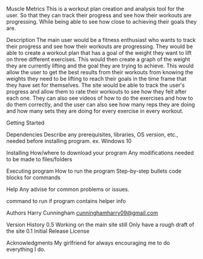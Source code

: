 Muscle Metrics
This is a workout plan creation and analysis tool for the user. So that they can track their progress and see how their workouts are progressing. While being able to see how close to achieving their goals they are.

Description
The main user would be a fitness enthusiast who wants to track their progress and see how their workouts are progressing. They would be able to create a workout plan that has a goal of the weight they want to lift on three different exercises. This would then create a graph of the weight they are currently lifting and the goal they are trying to achieve. This would allow the user to get the best results from their workouts from knowing the weights they need to be lifting to reach their goals in the time frame that they have set for themselves. The site would be able to track the user's progress and allow them to rate their workouts to see how they felt after each one. They can also see videos of how to do the exercises and how to do them correctly, and the user can also see how many reps they are doing and how many sets they are doing for every exercise in every workout.

Getting Started

Dependencies
Describe any prerequisites, libraries, OS version, etc., needed before installing program.
ex. Windows 10

Installing
How/where to download your program
Any modifications needed to be made to files/folders

Executing program
How to run the program
Step-by-step bullets
code blocks for commands

Help
Any advise for common problems or issues.

command to run if program contains helper info

Authors
Harry Cunningham
cunninghamharry09@gmail.com

Version History
0.5
Working on the main site still
Only have a rough draft of the site
0.1
Initial Release
License


Acknowledgments
My girlfriend for always encouraging me to do everything I do.

